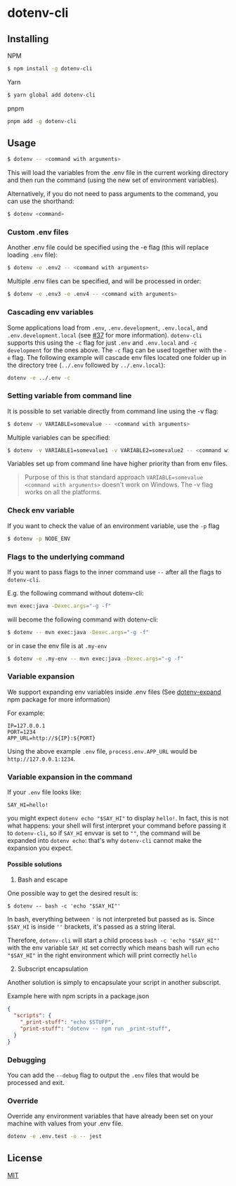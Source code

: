 # dotenv-cli

## Installing

NPM
```bash
$ npm install -g dotenv-cli
```

Yarn
```bash
$ yarn global add dotenv-cli
```

pnpm
```bash
pnpm add -g dotenv-cli
```

## Usage

```bash
$ dotenv -- <command with arguments>
```

This will load the variables from the .env file in the current working directory and then run the command (using the new set of environment variables).

Alternatively, if you do not need to pass arguments to the command, you can use the shorthand:

```bash
$ dotenv <command>
```

### Custom .env files
Another .env file could be specified using the -e flag (this will replace loading `.env` file):
```bash
$ dotenv -e .env2 -- <command with arguments>
```

Multiple .env files can be specified, and will be processed in order:
```bash
$ dotenv -e .env3 -e .env4 -- <command with arguments>
```

### Cascading env variables
Some applications load from `.env`, `.env.development`, `.env.local`, and `.env.development.local`
(see [#37](https://github.com/entropitor/dotenv-cli/issues/37) for more information).
`dotenv-cli` supports this using the `-c` flag for just `.env` and `.env.local` and `-c development` for the ones above.
The `-c` flag can be used together with the `-e` flag. The following example will cascade env files located one folder up in the directory tree (`../.env` followed by `../.env.local`):
```bash
dotenv -e ../.env -c 
```

### Setting variable from command line
It is possible to set variable directly from command line using the -v flag:
```bash
$ dotenv -v VARIABLE=somevalue -- <command with arguments>
```

Multiple variables can be specified:
```bash
$ dotenv -v VARIABLE1=somevalue1 -v VARIABLE2=somevalue2 -- <command with arguments>
```

Variables set up from command line have higher priority than from env files.

> Purpose of this is that standard approach `VARIABLE=somevalue <command with arguments>` doesn't work on Windows. The -v flag works on all the platforms.

### Check env variable
If you want to check the value of an environment variable, use the `-p` flag
```bash
$ dotenv -p NODE_ENV
```

### Flags to the underlying command
If you want to pass flags to the inner command use `--` after all the flags to `dotenv-cli`. 

E.g. the following command without dotenv-cli:
```bash
mvn exec:java -Dexec.args="-g -f"
```

will become the following command with dotenv-cli:
```bash
$ dotenv -- mvn exec:java -Dexec.args="-g -f"
``` 
or in case the env file is at `.my-env`
```bash
$ dotenv -e .my-env -- mvn exec:java -Dexec.args="-g -f"
``` 

### Variable expansion
We support expanding env variables inside .env files (See [dotenv-expand](https://github.com/motdotla/dotenv-expand) npm package for more information)

For example:
```
IP=127.0.0.1
PORT=1234
APP_URL=http://${IP}:${PORT}
```
Using the above example `.env` file, `process.env.APP_URL` would be `http://127.0.0.1:1234`.

### Variable expansion in the command

If your `.env` file looks like:

```
SAY_HI=hello!
```

you might expect `dotenv echo "$SAY_HI"` to display `hello!`. In fact, this is not what happens: your shell will first interpret your command before passing it to `dotenv-cli`, so if `SAY_HI` envvar is set to `""`, the command will be expanded into `dotenv echo`: that's why `dotenv-cli` cannot make the expansion you expect.

#### Possible solutions

1. Bash and escape

One possible way to get the desired result is:

```
$ dotenv -- bash -c 'echo "$SAY_HI"'
```

In bash, everything between `'` is not interpreted but passed as is. Since `$SAY_HI` is inside `''` brackets, it's passed as a string literal.

Therefore, `dotenv-cli` will start a child process `bash -c 'echo "$SAY_HI"'` with the env variable `SAY_HI` set correctly which means bash will run `echo "$SAY_HI"` in the right environment which will print correctly `hello`

2. Subscript encapsulation

Another solution is simply to encapsulate your script in another subscript.

Example here with npm scripts in a package.json

```json
{
  "scripts": {
    "_print-stuff": "echo $STUFF",
    "print-stuff": "dotenv -- npm run _print-stuff",
  }
}
```

### Debugging

You can add the `--debug` flag to output the `.env` files that would be processed and exit.

### Override

Override any environment variables that have already been set on your machine with values from your .env file.

```bash
dotenv -e .env.test -o -- jest
```

## License

[MIT](https://en.wikipedia.org/wiki/MIT_License)
